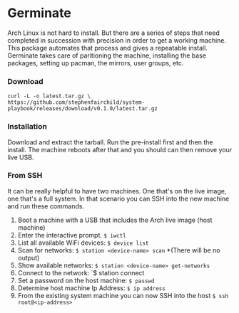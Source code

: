 # Germinate

Arch Linux is not hard to install. But there are a series of steps that need completed in succession with precision in order to get a working machine. This package automates that process and gives a repeatable install. Germinate takes care of paritioning the machine, installing the base packages, setting up pacman, the mirrors, user groups, etc.

### Download

```
curl -L -o latest.tar.gz \
https://github.com/stephenfairchild/system-playbook/releases/download/v0.1.0/latest.tar.gz
```

### Installation

Download and extract the tarball. Run the pre-install first and then the install. The machine reboots after that and you should
can then remove your live USB.


### From SSH

It can be really helpful to have two machines. One that's on the live image, one that's a full system. 
In that scenario you can SSH into the new machine and run these commands. 

1. Boot a machine with a USB that includes the Arch live image (host machine)
2. Enter the interactive prompt. `$ iwctl`
3. List all available WiFi devices: `$ device list`
4. Scan for networks: `$ station <device-name> scan` *(There will be no output)
5. Show available networks: `$ station <device-name> get-networks`
6. Connect to the network: `$ station <device-name> connect <network-name> 
7. Set a password on the host machine: `$ passwd`
8. Determine host machine Ip Address: `$ ip address` 
9. From the existing system machine you can now SSH into the host `$ ssh root@<ip-address>`

